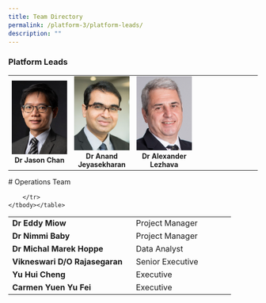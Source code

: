 ```yaml
---
title: Team Directory
permalink: /platform-3/platform-leads/
description: ""
---
```

### Platform Leads
<table>
	<tbody>
		<tr>
			<td width="25%">
				<a href="/leaders/dr-jason-chan/">
					<img style="width:200px" src="/images/Leaders/dr-jason-chan.png">
				</a>
				<div align="center"><b>Dr Jason Chan</b></div>
			</td>
			<td width="25%">
				<a href="/leaders/dr-anand-jeyasekharan/">
					<img style="width:200px" src="/images/Leaders/anand-jeyasekharan.png">
				</a>
				<div align="center"><b>Dr Anand Jeyasekharan</b></div>
			</td>
			<td width="25%">
				<a href="/leaders/dr-alexander-lezhava/">
					<img style="width:200px" src="/images/Leaders/dr-alexandra-lezhava.png">
				</a>
				<div align="center"><b>Dr Alexander Lezhava</b></div>
			</td>
			<td>
			</td>
		</tr>
	</tbody>
</table>
# Operations Team
<table border="0" style="font-size: 16px;">
	<colgroup>
	<col style="width: 250px;">
  <col style="width: 200px;">
	</colgroup>
	<tbody>
		<tr align="left">
			<td><b>Dr Eddy Miow</b></td>
			<td>Project Manager</td>
		</tr>
			<tr align="left">
			<td><b>Dr Nimmi Baby</b></td>
			<td>Project Manager</td>
		</tr>
			<tr>
			<td><b>Dr Michal Marek Hoppe</b></td>
			<td>Data Analyst</td>
		</tr>
							<tr align="left">
			<td><b>Vikneswari D/O Rajasegaran</b></td>
			<td>Senior Executive</td>
			</tr>
									<tr>
			<td><b>Yu Hui Cheng</b></td>
			<td>Executive</td>
		</tr>
											<tr>
			<td><b>Carmen Yuen Yu Fei</b></td>
			<td>Executive</td>

		</tr>
	</tbody></table>
